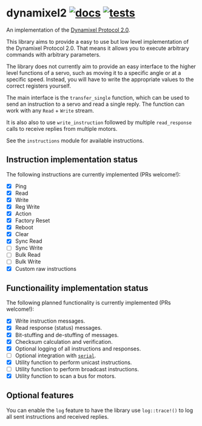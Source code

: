# dynamixel2 [![docs][docs-badge]][docs] [![tests][tests-badge]][tests]
[docs]: https://docs.rs/dynamixel2/
[tests]: https://github.com/robohouse-delft/dynamixel2-rs/actions?query=workflow%3Atests
[docs-badge]: https://docs.rs/dynamixel2/badge.svg
[tests-badge]: https://github.com/robohouse-delft/dynamixel2-rs/workflows/tests/badge.svg

An implementation of the [Dynamixel Protocol 2.0].

[Dynamixel Protocol 2.0]: https://emanual.robotis.com/docs/en/dxl/protocol2/

This library aims to provide a easy to use but low level implementation of the Dynamixel Protocol 2.0.
That means it allows you to execute arbitrary commands with arbitrary parameters.

The library does not currently aim to provide an easy interface to the higher level functions of a servo,
such as moving it to a specific angle or at a specific speed.
Instead, you will have to write the appropriate values to the correct registers yourself.

The main interface is the `transfer_single` function,
which can be used to send an instruction to a servo and read a single reply.
The function can work with any `Read` + `Write` stream.

It is also also to use `write_instruction` followed by multiple `read_response` calls
to receive replies from multiple motors.

See the `instructions` module for available instructions.

## Instruction implementation status

The following instructions are currently implemented (PRs welcome!):

* [x] Ping
* [x] Read
* [x] Write
* [x] Reg Write
* [x] Action
* [x] Factory Reset
* [x] Reboot
* [x] Clear
* [x] Sync Read
* [ ] Sync Write
* [ ] Bulk Read
* [ ] Bulk Write
* [x] Custom raw instructions

## Functionaility implementation status

The following planned functionality is currently implemented (PRs welcome!):
* [x] Write instruction messages.
* [x] Read response (status) messages.
* [x] Bit-stuffing and de-stuffing of messages.
* [x] Checksum calculation and verification.
* [x] Optional logging of all instructions and responses.
* [ ] Optional integration with [`serial`](https://docs.rs/serial).
* [x] Utility function to perform unicast instructions.
* [ ] Utility function to perform broadcast instructions.
* [x] Utility function to scan a bus for motors.

## Optional features

You can enable the `log` feature to have the library use `log::trace!()` to log all sent instructions and received replies.
